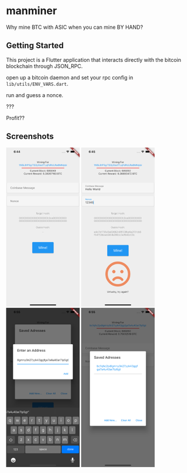 # manminer

Why mine BTC with ASIC when you can mine BY HAND?

## Getting Started

This project is a Flutter application that interacts directly with the bitcoin blockchain through JSON_RPC.

open up a bitcoin daemon and set your rpc config in `lib/utils/ENV_VARS.dart`.

run and guess a nonce.

???

Profit??

## Screenshots
<img src="Screenshots/onload.png" width="200">
<img src="Screenshots/guess.png" width="200">
<img src="Screenshots/addaddress.png" width="200">
<img src="Screenshots/savedaddresses.png" width="200">
